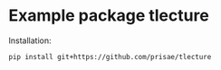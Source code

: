 # Example package tlecture

Installation:

```
pip install git+https://github.com/prisae/tlecture
```
